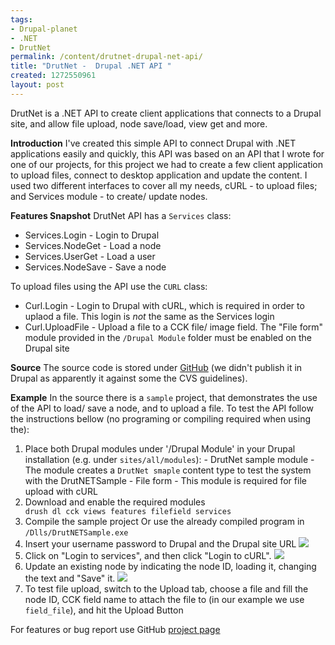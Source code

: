```yaml
--- 
tags: 
- Drupal-planet
- .NET
- DrutNet
permalink: /content/drutnet-drupal-net-api/
title: "DrutNet -  Drupal .NET API "
created: 1272550961
layout: post
---
```

DrutNet is a .NET API to create client applications that connects to a Drupal site, and allow file upload, node save/load, view get and more.

<strong>Introduction</strong>
I've created this simple API to connect Drupal with .NET applications easily and quickly, this API was based on an API that I wrote for one of our projects, for this project we had to create a few client application to upload files, connect to desktop application and update the content. I used two different interfaces to cover all my needs, cURL - to upload files; and Services module - to create/ update nodes.

<strong>Features Snapshot</strong>
DrutNet API has a <code>Services</code> class:
<ul>
<li>Services.Login - Login to Drupal</li>
<li>Services.NodeGet - Load a node</li>
<li>Services.UserGet - Load a user</li>
<li>Services.NodeSave - Save a node</li>
</ul>

To upload files using the API use the <code>CURL</code> class:
<ul>
<li>Curl.Login - Login to Drupal with cURL, which is required in order to uplaod a file. This login is <em>not</em> the same as the Services login</li>
<li>Curl.UploadFile - Upload a file to a CCK file/ image field. The "File form" module provided in the <code>/Drupal Module</code> folder must be enabled on the Drupal site</li>
</ul>

<strong>Source</strong>
The source code is stored under <a href="http://github.com/bricel/DrutNet">GitHub</a>  (we didn't publish it in Drupal as apparently it against some the CVS guidelines).

<strong>Example</strong>
In the source there is a <code>sample</code> project, that demonstrates the use of the API to load/ save a node, and to upload a file.
To test the API follow the instructions bellow (no programing or compiling required when using the):

<ol>
<li>Place both Drupal modules under '/Drupal Module' in your Drupal installation (e.g. under <code>sites/all/modules</code>):
- DrutNet sample module - The module creates a <code>DrutNet smaple</code> content type to test the system with the DrutNETSample
- File form - This module is required for file upload with cURL
<li>Download and enable the required modules
<code>
drush dl cck views features filefield services
</code>
</li>
<li>Compile the sample project Or use the already compiled program in <code>/Dlls/DrutNETSample.exe</code></li>
<li>Insert your username password to Drupal and the Drupal site URL
<img src="http://www.gizra.com/sites/default/files/Drutnet1.png" /><br/>
</li>
<li>Click on "Login to services", and then click "Login to cURL".
<img src="http://www.gizra.com/sites/default/files/Drutnet2.png" /><br/>
</li>
<li>Update an existing node by indicating the node ID, loading it, changing the text and "Save" it.
<img src="http://www.gizra.com/sites/default/files/Drutnet3.png" /><br/>
</li>
<li>To test file upload, switch to the Upload tab, choose a file and fill the node ID, CCK field name to attach the file to (in our example we use <code>field_file</code>), and hit the Upload Button</li>
</ol>

For features or bug report use GitHub <a href="http://github.com/bricel/DrutNet/issues">project page</a>
